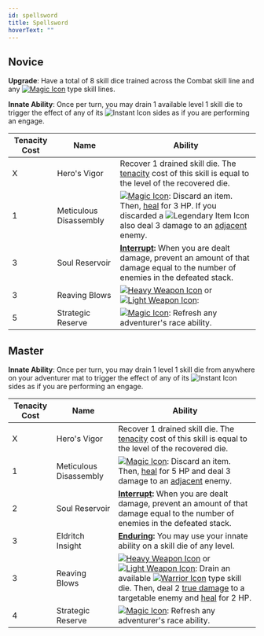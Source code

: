 ```yaml
---
id: spellsword
title: Spellsword
hoverText: ""
---
```


## Novice

**Upgrade**: Have a total of 8 skill dice trained across the Combat skill line and any [<img src="/icons/magic.svg" alt="Magic Icon" class="icon-svg" />](/docs/all/battle-forms/magic) type skill lines.

**Innate Ability**: Once per turn, you may drain 1 available level 1 skill die to trigger the effect of any of its <img src="/icons/instant.svg" alt="Instant Icon" class="icon-svg" /> sides as if you are performing an engage.

| Tenacity Cost | Name         | Ability                                                                                                                                 |
|---------------|--------------|-----------------------------------------------------------------------------------------------------------------------------------------|
| X             | Hero's Vigor | Recover 1 drained skill die. The [tenacity](/docs/all/glossary/tenacity) cost of this skill is equal to the level of the recovered die. |
| 1 | Meticulous Disassembly | [<img src="/icons/magic.svg" alt="Magic Icon" class="icon-svg" />](/docs/all/battle-forms/magic): Discard an item. Then, [heal](/docs/all/glossary/healing) for 3 HP. If you discarded a <img src="/icons/legendary-item.svg" alt="Legendary Item Icon" class="icon-svg" /> also deal 3 damage to an [adjacent](/docs/all/glossary/adjacent) enemy.
| 3 | Soul Reservoir | **[Interrupt](/docs/all/glossary/interrupt):** When you are dealt damage, prevent an amount of that damage equal to the number of enemies in the defeated stack. |
| 3 | Reaving Blows | [<img src="/icons/heavy-weapon.svg" alt="Heavy Weapon Icon" class="icon-svg" />](/docs/all/battle-forms/heavy-weapon) or [<img src="/icons/light-weapon.svg" alt="Light Weapon Icon" class="icon-svg" />](/docs/all/battle-forms/light-weapon): |
| 5 | Strategic Reserve | [<img src="/icons/magic.svg" alt="Magic Icon" class="icon-svg" />](/docs/all/battle-forms/magic): Refresh any adventurer's race ability. |

## Master

**Innate Ability**: Once per turn, you may drain 1 level 1 skill die from anywhere on your adventurer mat to trigger the effect of any of its <img src="/icons/instant.svg" alt="Instant Icon" class="icon-svg" /> sides as if you are performing an engage.

| Tenacity Cost | Name         | Ability                                                                                                                                 |
|---------------|--------------|-----------------------------------------------------------------------------------------------------------------------------------------|
| X             | Hero's Vigor | Recover 1 drained skill die. The [tenacity](/docs/all/glossary/tenacity) cost of this skill is equal to the level of the recovered die. |
| 1 | Meticulous Disassembly | [<img src="/icons/magic.svg" alt="Magic Icon" class="icon-svg" />](/docs/all/battle-forms/magic): Discard an item. Then, [heal](/docs/all/glossary/healing) for 5 HP and deal 3 damage to an [adjacent](/docs/all/glossary/adjacent) enemy.
| 2 | Soul Reservoir | **[Interrupt](/docs/all/glossary/interrupt):** When you are dealt damage, prevent an amount of that damage equal to the number of enemies in the defeated stack. |
| 3 | Eldritch Insight | **[Enduring](/docs/all/glossary/enduring):** You may use your innate ability on a skill die of any level. |
| 3 | Reaving Blows | [<img src="/icons/heavy-weapon.svg" alt="Heavy Weapon Icon" class="icon-svg" />](/docs/all/battle-forms/heavy-weapon) or [<img src="/icons/light-weapon.svg" alt="Light Weapon Icon" class="icon-svg" />](/docs/all/battle-forms/light-weapon): Drain an available [<img src="/icons/warrior.svg" alt="Warrior Icon" class="icon-svg" />](/docs/category/warrior-skills/) type skill die. Then, deal 2 [true damage](/docs/all/glossary/true-damage) to a targetable enemy and [heal](/docs/all/glossary/healing) for 2 HP. |
| 4 | Strategic Reserve | [<img src="/icons/magic.svg" alt="Magic Icon" class="icon-svg" />](/docs/all/battle-forms/magic): Refresh any adventurer's race ability. |